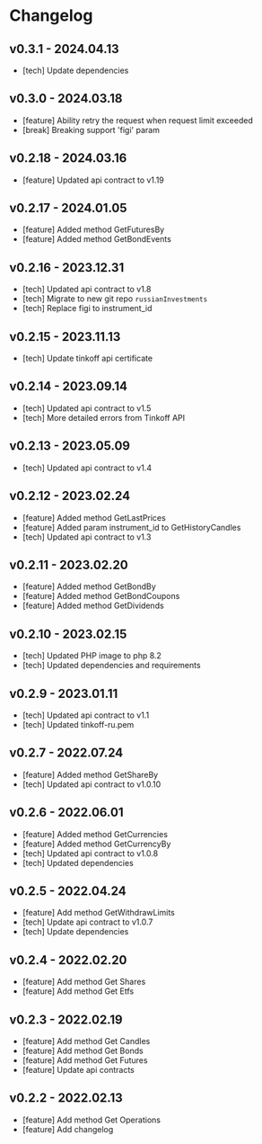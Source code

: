 # Changelog

## v0.3.1 - 2024.04.13
- [tech] Update dependencies

## v0.3.0 - 2024.03.18
- [feature] Ability retry the request when request limit exceeded
- [break] Breaking support 'figi' param

## v0.2.18 - 2024.03.16
- [feature] Updated api contract to v1.19

## v0.2.17 - 2024.01.05
- [feature] Added method GetFuturesBy
- [feature] Added method GetBondEvents

## v0.2.16 - 2023.12.31
- [tech] Updated api contract to v1.8
- [tech] Migrate to new git repo `russianInvestments`
- [tech] Replace figi to instrument_id

## v0.2.15 - 2023.11.13
- [tech] Update tinkoff api certificate

## v0.2.14 - 2023.09.14
- [tech] Updated api contract to v1.5
- [tech] More detailed errors from Tinkoff API

## v0.2.13 - 2023.05.09
- [tech] Updated api contract to v1.4

## v0.2.12 - 2023.02.24
- [feature] Added method GetLastPrices
- [feature] Added param instrument_id to GetHistoryCandles
- [tech] Updated api contract to v1.3

## v0.2.11 - 2023.02.20
- [feature] Added method GetBondBy
- [feature] Added method GetBondCoupons
- [feature] Added method GetDividends

## v0.2.10 - 2023.02.15
- [tech] Updated PHP image to php 8.2
- [tech] Updated dependencies and requirements

## v0.2.9 - 2023.01.11
- [tech] Updated api contract to v1.1
- [tech] Updated tinkoff-ru.pem

## v0.2.7 - 2022.07.24
- [feature] Added method GetShareBy
- [tech] Updated api contract to v1.0.10

## v0.2.6 - 2022.06.01
- [feature] Added method GetCurrencies
- [feature] Added method GetCurrencyBy
- [tech] Updated api contract to v1.0.8
- [tech] Updated dependencies

## v0.2.5 - 2022.04.24
- [feature] Add method GetWithdrawLimits
- [tech] Update api contract to v1.0.7
- [tech] Update dependencies

## v0.2.4 - 2022.02.20
- [feature] Add method Get Shares
- [feature] Add method Get Etfs

## v0.2.3 - 2022.02.19
- [feature] Add method Get Candles
- [feature] Add method Get Bonds
- [feature] Add method Get Futures
- [feature] Update api contracts

## v0.2.2 - 2022.02.13
- [feature] Add method Get Operations
- [feature] Add changelog